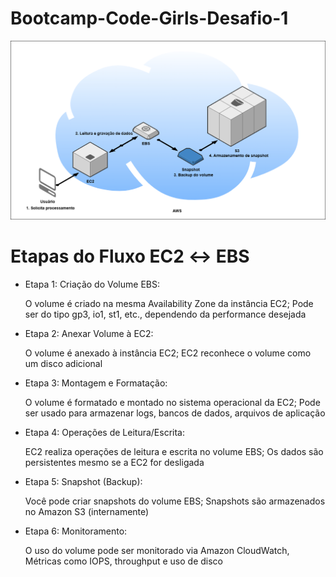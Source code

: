 # Bootcamp-Code-Girls-Desafio-1
![texto](images/fluxo-ec2-ebs.png)
# Etapas do Fluxo EC2 ↔ EBS
- Etapa 1: Criação do Volume EBS:
  
  O volume é criado na mesma Availability Zone da instância EC2;
  Pode ser do tipo gp3, io1, st1, etc., dependendo da performance desejada
- Etapa 2: Anexar Volume à EC2:
  
  O volume é anexado à instância EC2;
  EC2 reconhece o volume como um disco adicional
- Etapa 3: Montagem e Formatação:
  
  O volume é formatado e montado no sistema operacional da EC2;
  Pode ser usado para armazenar logs, bancos de dados, arquivos de aplicação
- Etapa 4: Operações de Leitura/Escrita:
  
  EC2 realiza operações de leitura e escrita no volume EBS;
  Os dados são persistentes mesmo se a EC2 for desligada
- Etapa 5: Snapshot (Backup):
  
  Você pode criar snapshots do volume EBS;
  Snapshots são armazenados no Amazon S3 (internamente)
- Etapa 6: Monitoramento:
  
  O uso do volume pode ser monitorado via Amazon CloudWatch,
  Métricas como IOPS, throughput e uso de disco
